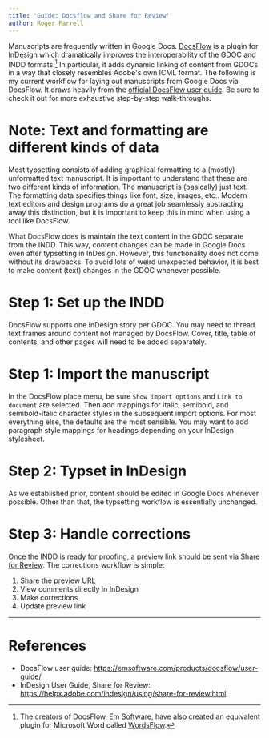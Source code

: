 ```yaml
---
title: 'Guide: Docsflow and Share for Review'
author: Roger Farrell
---
```


Manuscripts are frequently written in Google Docs.
[DocsFlow](https://emsoftware.com/products/docsflow/) is a plugin for
InDesign which dramatically improves the interoperability of the GDOC
and INDD formats.[^1] In particular, it adds dynamic linking of content
from GDOCs in a way that closely resembles Adobe's own ICML format. The
following is my current workflow for laying out manuscripts from Google
Docs via DocsFlow. It draws heavily from the [official DocsFlow user
guide](https://emsoftware.com/products/docsflow/user-guide/). Be sure to
check it out for more exhaustive step-by-step walk-throughs.

[^1]: The creators of DocsFlow, [Em Software](https://emsoftware.com),
    have also created an equivalent plugin for Microsoft Word called
    [WordsFlow](https://emsoftware.com/products/wordsflow/).

# Note: Text and formatting are different kinds of data

Most typsetting consists of adding graphical formatting to a (mostly)
unformatted text manuscript. It is important to understand that these
are two different kinds of information. The manuscript is (basically)
just text. The formatting data specifies things like font, size,
images, etc.. Modern text editors and design programs do a great job
seamlessly abstracting away this distinction, but it is important to
keep this in mind when using a tool like DocsFlow.

What DocsFlow does is maintain the text content in the GDOC separate
from the INDD. This way, content changes can be made in Google Docs even
after typsetting in InDesign. However, this functionality does not come
without its drawbacks. To avoid lots of weird unexpected behavior, it is
best to make content (text) changes in the GDOC whenever possible.

# Step 1: Set up the INDD

DocsFlow supports one InDesign story per GDOC. You may need to thread
text frames around content not managed by DocsFlow. Cover, title,
table of contents, and other pages will need to be added separately.

# Step 1: Import the manuscript

In the DocsFlow place menu, be sure `Show import options` and `Link to
document` are selected. Then add mappings for italic, semibold, and
semibold-italic character styles in the subsequent import options. For
most everything else, the defaults are the most sensible. You may want
to add paragraph style mappings for headings depending on your InDesign
stylesheet.

# Step 2: Typset in InDesign

As we established prior, content should be edited in Google Docs
whenever possible. Other than that, the typsetting workflow is
essentially unchanged.

# Step 3: Handle corrections

Once the INDD is ready for proofing, a preview link should be sent via
[Share for
Review](https://helpx.adobe.com/indesign/using/share-for-review.html).
The corrections workflow is simple:

1.  Share the preview URL
2.  View comments directly in InDesign
3.  Make corrections
4.  Update preview link

---

# References

- DocsFlow user guide:
  <https://emsoftware.com/products/docsflow/user-guide/>
- InDesign User Guide, Share for Review:
  <https://helpx.adobe.com/indesign/using/share-for-review.html>
